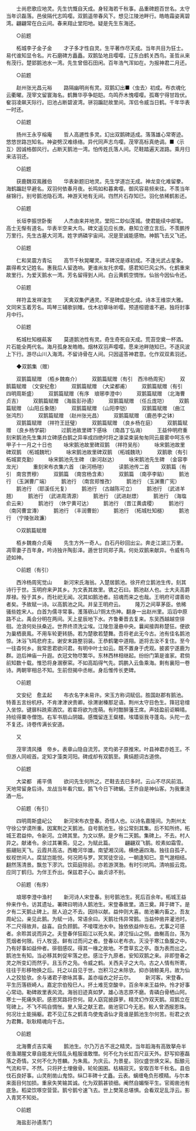 <!-- { "loadSidebar": true } -->
　　士尚悲歌应地灵。先生忼慨自天成。身轻海若千秋事。品重碑题百世名。太守当年识磊落。邑侯隔代志鸣嘤。双鹅遥带春风下。想见江陵池畔行。皓皓霜姿离碧湾。翩翩常在白云间。春来翔止堂阳地。疑是先生东海还。 

　　○前题 

　　柘城李子金子金 
　　才子多才性自灵。生平著作尽天成。当年共目为狂士。易代谁知显令名。片石磨碑方矗矗。双鹅坠地且嘤嘤。辽东白鹤关西鸟。圣哲从来有茂行。楚郢鹅池水一湾。先生曾佃石田闲。百年浩气浑如在。为报神君二月还。 

　　○前题 

　　赵州张光昌元裕 
　　路隔幽明尚有灵。双鹅幻出■〈虫去〉初成。布衣魂化云衢曜。茂宰文留寰海名。鹤舞华亭争皑皑。鸟鸣乔木愧嘤嘤。孤骞宁得甘跧伏。奞羽凌飙天际行。旧池占断碧波湾。骈羽蹁跹故里间。浑侣令威当日鹤。千年华表一时还。 

　　○前题 

　　扬州王永亨榕庵 
　　哲人高遯性多灵。幻出双鹅碑适成。落落雄心常寄迹。悠悠世路岂知名。神姿劈汉难绦络。异代同声志鸟嘤。茂宰高标真绝调。■〈示互〉因诚格御风行。占断天鹅池一湾。怕传姓氏落人间。茫鞋踏遍天涯路。乘月归来洁羽还。 

　　○前题 

　　获鹿魏双鳯雝伯 
　　华表新题旧地灵。先生学道岂无成。神龙变化难留豢。海鹤蹁跹早避名。双羽何依春月夜。长鸣如和暮禽嘤。御风容易频来往。不羡当年昼锦行。别号鹅池隐石湾。神游天地有无间。岿然片石存知巳。羽化依稀鹤影还。 

　　○前题 

　　长垣李振世卧衡 
　　人杰由来并地灵。堂阳二玅似莲城。使君能续中郎笔。高士无惭有道名。华表半空来大鸟。碑文遥见应长庚。悬知立德立言后。不羡鹏抟万里行。先生古墓大河湾。姓字炳磷宇宙间。况是至诚能感物。神鹅飞去又飞还。 

　　○前题 

　　仁和吴震方青坛 
　　高节千秋晃曜灵。丰碑况是琢初成。不逢光武占星象。嬴得希文记姓名。惠我后人留逸响。更谁尚友托求嘤。感君知巳风尘外。化鹤重来故里行。为爱天鹅水一湾。芳名留得到人间。白云黄鹤空惆怅。仙翁今因仙令还。 

　　○前题 

　　祥符孟发祥浚生 
　　天禽双集俨通灵。不是碑成是化成。诗本王维崇大雅。文同宋玉着芳名。鸣琴三辅歌驯雉。伐木初章咏听嘤。预道桓骢谁不避。独将封事月中行。 

　　○前题 

　　柘城杜知穟萟客 
　　莫道鹅池性有灵。奇生奇死自天成。荒苔空奠一杯酒。片石能全两代名。海月孤身发皓皓。烟林双羽声嘤嘤。愿来池畔随知巳。不逐风波上下行。游尽山川入海湾。不留诗骨在人间。只因遥答神君意。化作双双素羽还。 

　　◆双鹅集（赠） 

　　双鹅篇赋赠　（栢乡魏裔介） 
　　双鹅篇赋赠（有引　西泠杨周宪） 
　　双鹅篇赋赠　（文安纪愈） 
　　双鹅篇赋赠　（大梁都甫） 
　　双鹅篇赋赠（有引　四明周斯盛） 
　　双鹅篇赋赠（有序　琅琊李澄中） 
　　双鹅篇赋赠　（北海曹贞吉） 
　　双鹅篇赋赠　（海盐彭孙遹） 
　　双鹅篇赋赠　（任丘庞垲） 
　　双鹅篇赋赠　（山阳丘象随） 
　　双鹅篇赋赠　（山阳李铠） 
　　双鹅篇赋赠　（曲江张鸿烈） 
　　双鹅篇赋赠　（赵州张光昌） 
　　双鹅篇赋赠　（鹿邑李之钵） 
　　双鹅篇赋赠　（祥符王廷璧） 
　　双鹅篇赋赠　（良乡杨在庭） 
　　双鹅篇赋赠　（良乡杨学嗣） 
　　过鹅池故里碑下感咏　（南昌丁弘诲） 
　　王益仲明府重刻宋鹅池先生集并立碑感白鹅之异率成四绝时将之濠梁束装匆匆同云晨雾中呵冻书甲子十一月之十日也 
　　咏宋鹅池故里碑双鹅　（祥符吴彤） 
　　咏宋鹅池故里碑双鹅　（柘城魏玳） 
　　咏宋鹅池故里碑双鹅　（柘城魏珗） 
　　双鹅歌（有引　柘城窦克勤） 
　　咏宋鹅池先生碑　（新河赵达） 
　　咏宋鹅池先生碑　（金容李龙光） 
　　重刻宋布衣集六首　（新河杨瑄） 
　　读鹅池传二首 
　　双鹅篇（有引　南宫贾穆） 
　　双鹅篇　（南宫杨含素） 
　　双鹅篇　（南亭李錎） 
　　鹅池行　（玉渊曹广端） 
　　鹅池行　（南宫郑惟孜） 
　　鹅池行　（玉渊曹广宪） 
　　鹅池行　（耶溪任光复） 
　　鹅池行　（古越陈可立） 
　　鹅池行　（武进羊翘） 
　　鹅池行　（武进周清源） 
　　鹅池行　（武进赵燝） 
　　鹅池行　（海塩俞云来） 
　　鹅池行　（休宁黄可达） 
　　鹅池行　（晋江黄虞稷） 
　　鹅池行　（南冈曹宜漙） 
　　鹅池行　（丰润曹鈖） 
　　鹅池行　（柘城杜知穟） 
　　鹅池行　（宁陵张政濂） 

　　○双鹅篇赋赠　 

　　栢乡魏裔介贞庵 
　　先生方外一奇人。白石丹砂回出尘。奔走江湖三万里。凋零妻子百年身。吟诗独许陶彭泽。遁世甘同郑子真。何处双鹅来献异。令威有鸟迹如神。 

　　○前题（有引） 

　　西泠杨周宪觉山 
　　新河宋氏海翁。入楚居鹅池。徐开府立鹅池生传。刻其诗行于世。玉明府来尹其乡。为文表其故里。镌之石曰。鹅池赵人也。士大夫高爵厚禄。殁于其乡。而社祀无闻。况其如鹅池者。招魂而来之也哉。王明府可谓善劝者矣。予故赋一诗。以高鹅池之风。并呈王明府云。 
　　隆万之间草茅臣。依稀骚些姓宋人。白首为儒寻常事。濩落嵚山?厕太伤神。翻身一出赵州里。滔滔中原路不止。禹会分明在两间。天上星辰地下水。齐鲁秦晋去复来。东吴西越越空徘徊。沧浪何处扶桑近。世界终须洗尘埃。江陵忽漫悬中央。曩闻接舆称楚狂。便欲为巢栖衰鳯。不用车轮更转肠。若为楚歌若楚舞。吾将老此无今古。池有佳名鹅池惊。沐浴飞鸣悲府主。谢安末路整羽装。王恭鹤氅中道翔。逝将去汝不复住。至今一往杳何乡。我常思君欲问君。有明中叶士如云。既不置身于虎观。披裘宁遂鹿为群。迨后神庙一升遐。衣冠文物尽繁华。东林西林相继起。纷纷门第是谁家。君倘前知数十载。惟恐将身溷寮寀。不如高蹈得气先。鹍鹏入云鱼乘海。剩有襄阳一卷诗。两朝宰相总不知。生前但揭中丞帐。身后惟传长吏碑。 

　　○前题 

　　文安纪　愈孟起 
　　布衣名字未易许。宋玉方称词赋侣。胜国赵郡有鹅池。特善五言纷机杼。不肯津津谀贵卿。徐渭谢榛那足语。荆州太守目色生。箨冠皂缯入坐惊。键扉科跣索酒饮。若辈将欲为庞萌。有时酣醉藩王席。声妓盈前讵瞬晴。持绘得粟寺僧饱。右军书扇山阴媪。感慨留连王粲楼。埃壒驱我寻蓬岛。头陀一去不复还。诗卷传满长安道。 

　　又 

　　茂宰清风播　帝乡。表章山隐自流芳。灵均弟子原推宋。叶县神君亦姓王。不但游人同岘首。定知才藻类河阳。碑成却有双鹅至。黄绢题词古道傍。 

　　○前题 

　　大梁都　甫平倩 
　　欲问先生何所之。芒鞋去去巳多时。云山不尽风前泪。天地常留身后诗。龙战当年看穴蚁。鹅飞今日下碑螭。王乔自是神仙客。为我重浇酒一卮。 

　　○前题（有引） 

　　四明周斯盛屺公 
　　新河宋布衣登春。奇怪人也。以诗名嘉隆间。为荆州太守徐公学谟所重。因寓荆之天鹅池。自号鹅池生。徐公常刻其集。后不知所终。柘城王君益仲。令新河。立碑其里。为文以祭。是夕有二天鹅。集碑上。不去。村人异之。献诸令。余过其署斋。见之。为赋此篇。 
　　翩翩双飞鹅。皎素如霜雪。振翮贴天飞。云霞共高洁。西瞻河华雄。南望湘汉阔。横绝遍四海。独往自孤孑。蚁视世间人。腐鼠岂能悦。何况罔与罗。冥冥徒空设。一朝逢知巳。意气邈相结。翻然荡清景。飘忽下漻泬。饮茹庭除前。亦若游溟渤。有时引吭鸣。清响振云霓。应同丁鹤归。为伴王乔出。保兹君子心。幽贞谅不别。 

　　○前题（有序） 

　　琅琊李澄中渔村 
　　新河诗人宋登春。别号鹅池生。死后百余年。柘城王益仲来作令。访其遗址。署碑曰明诗人鹅池生。宋登春故里。酒三奠。拜于碑下。是夕有二天鹅止碑上。居人迫之不去。因持以献。益仲则大喜。凿池署内畜之。吾友周屺公。亲见此鹅。为赋一诗。常语余曰。天鹅壮伟异常鹅。当益仲凿井灌池时。不二尺得故井。益喜。自负顾鹅。不唼喋池水中。独依依益仲左右。尤事之可感者。余聆其说而异之。夫登春佯狂蹈江以死久矣。滹沱恒山之侧。曲榭高台。荡为荒烟者何限。行人牧竖。鲜有过而问之者。登春以老布衣。灭没于寒江鱼腹之中。乃有好事如益仲者。徘徊感叹。得其一椽之故地。不啻草玄之亭。亟为表而出之。鹅池生有知。当必移其刺促牢落之悲。感泣于九原者。安知双鹅之来。非即登春之灵之所变幻而然乎。且玉乔之凫。令威之鹤。关西夫子之大鸟。古之人情有所寄。往往于形移物换之后。托之以自见于世。岂积习之未除欤。抑亦骑鲸美月。故为仙人之狡狯欤。余与诸君子歌咏其事。盖亦缁衣之好云尔。 
　　新河客。宋登春。平生历落嵚崎人。嘉定宗伯殁巳人。抔土难觅空酸辛。百余年来王益仲。怜才好事心常动。勒碑故里表风流。海翁旧迹真如梦。雄心浩志原不磨。青磷白骨栖山阿。寒士一死痛失职。感恩冥路将奈何。窥人窈窕披薜萝。精灵幻作双天鹅。双鹅立在穹碑上。不飞不鸣自惆怅。里人笼之献王君。凿池官□今无恙。鲛人曾洒报恩珠。何况壮士能捐躯。君不见辽东之鹤青鸟使鬼语仙才竟谁是鹅池生尔何苦。衔君之衣为君舞。耿耿精魂向千古。 

　　○前题 

　　北海曹贞吉实庵 
　　鹅池生。尔乃万古不冺之精灵。当年蹈海有高致拏舟半夜渔潮腥文章自能发光怪乱头粗服谁敢憎。何不化为长虹百尺亘天外。舒写抑塞磊落之奇情。又何不化为苍麟。为朱鳯。为庆云。为景星。羽仪盛世焕文采。酝酿元气流和平。不然。只将抔土埋傲骨。轮轮囷囷。枯槁寂灭。安取百年千秋名。县伯伐石良好事。山灵削凿山鬼惊。纵□丰碑十丈矗。云表。螭缠龟负形模精。与尔本来面目何加损。重泉失笑输其诚。化为双鹅甚锁细。阉然自媚惭平生。官阁凿池有底急。稻梁饮啄空营营。鹅兮鹅兮速飞去。世上樊笼总堪惧。会看双足乱浮云。影入青冥不知处。 

　　○前题 

　　海盐彭孙遹羡门 
